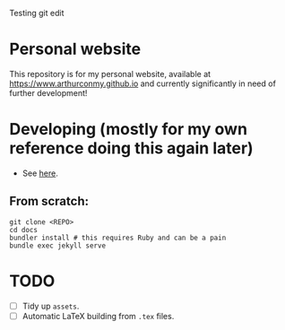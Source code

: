 Testing git edit

# Personal website

This repository is for my personal website, available at https://www.arthurconmy.github.io and currently significantly in need of further development!

# Developing (mostly for my own reference doing this again later)

* See [here](https://docs.github.com/en/pages/setting-up-a-github-pages-site-with-jekyll/testing-your-github-pages-site-locally-with-jekyll).

## From scratch:

```
git clone <REPO>
cd docs
bundler install # this requires Ruby and can be a pain
bundle exec jekyll serve
```

# TODO

- [ ] Tidy up `assets`.
- [ ] Automatic LaTeX building from `.tex` files.
